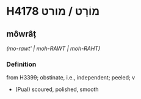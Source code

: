 # H4178 מוֹרָט / מורט

## môwrâṭ

_(mo-rawt' | moh-RAWT | moh-RAHT)_

### Definition

from H3399; obstinate, i.e., independent; peeled; v

- (Pual) scoured, polished, smooth
